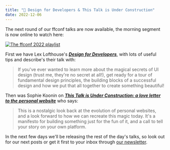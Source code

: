 ```yaml
---
title: "🍿 Design for Developers & This Talk is Under Construction"
date: 2022-12-06
---
```


The next round of our ffconf talks are now available, the morning segment is now online to watch here:

[![The ffconf 2022 playlist](https://ffconf.org/images/articles/2022-talks-2.jpg)](https://www.youtube.com/playlist?list=PLZy5V2JKDfX9afwuEl1NolNpvd0yNWc8E)

First we have Lex Lofthouse's [***Design for Developers***](https://www.youtube.com/watch?v=_1udcJCTU20&list=PLZy5V2JKDfX9afwuEl1NolNpvd0yNWc8E&index=3), with lots of useful tips and describe's their talk with:

> If you've ever wanted to learn more about the magical secrets of UI design (trust me, they're no secret at all!), get ready for a tour of fundamental design principles, the building blocks of a successful design and how we put that all together to create something beautiful!

Then was Sophie Koonin on [***This Talk is Under Construction: a love letter to the personal website***](https://www.youtube.com/watch?v=vGYm9VdfJ8s&list=PLZy5V2JKDfX9afwuEl1NolNpvd0yNWc8E&index=4) who says:

> This is a nostalgic look back at the evolution of personal websites, and a look forward to how we can recreate this magic today. It's a manifesto for building something just for the fun of it, and a call to tell your story on your own platform.

In the next few days we'll be releasing the rest of the day's talks, so look out for our next posts or get it first to your inbox through [our newsletter](https://ffconf.org/news).
